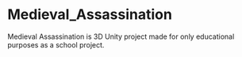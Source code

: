 # Medieval_Assassination

Medieval Assassination is 3D Unity project made for only educational purposes as a school project.
